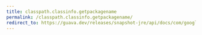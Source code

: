 ```yaml
---
title: classpath.classinfo.getpackagename
permalink: /classpath.classinfo.getpackagename/
redirect_to: https://guava.dev/releases/snapshot-jre/api/docs/com/google/common/reflect/ClassPath.ClassInfo.html#getPackageName--
---
```

